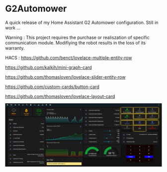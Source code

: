 # G2Automower
A quick release of my Home Assistant G2 Automower configuration. Still in work ...

Warning : This project requires the purchase or realiszation of specific communication module.
Modifiying the robot results in the loss of its warranty.  

HACS :
https://github.com/benct/lovelace-multiple-entity-row

https://github.com/kalkih/mini-graph-card

https://github.com/thomasloven/lovelace-slider-entity-row

https://github.com/custom-cards/button-card

https://github.com/thomasloven/lovelace-layout-card


![Image of lovelace](https://github.com/ViklandHA/G2Automower/blob/main/automower.png)


